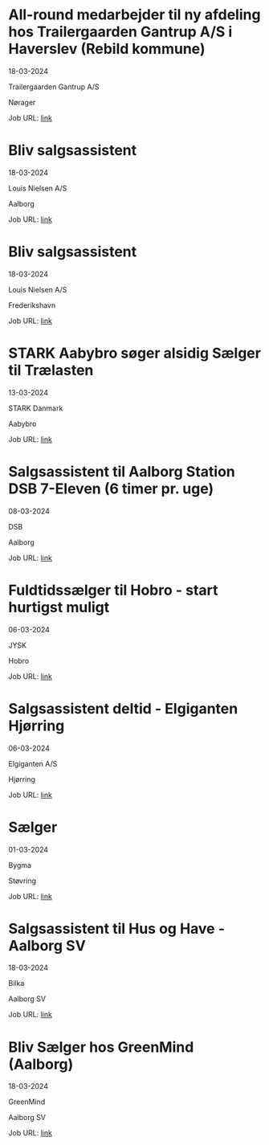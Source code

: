 # All-round medarbejder til ny afdeling hos Trailergaarden Gantrup A/S i Haverslev (Rebild kommune)
18-03-2024

Trailergaarden Gantrup A/S

Nørager

Job URL: [link](https://www.jobindex.dk/jobannonce/505668/all-round-medarbejder-til-ny-afdeling-hos-trailergaarden-gantrup-a-s-i-haverslev-rebild-kommune)


# Bliv salgsassistent
18-03-2024

Louis Nielsen A/S

Aalborg

Job URL: [link](https://www.jobindex.dk/jobannonce/reportage/1857/bliv-salgsassistent-aalborg-c)


# Bliv salgsassistent
18-03-2024

Louis Nielsen A/S

Frederikshavn

Job URL: [link](https://www.jobindex.dk/jobannonce/reportage/1856/bliv-salgsassistent-frederikshavn)


# STARK Aabybro søger alsidig Sælger til Trælasten
13-03-2024

STARK Danmark

Aabybro

Job URL: [link](https://stark.wd3.myworkdayjobs.com/STARK-Denmark/job/Aabybro/STARK-Aabybro-sger-alsidig-Slger-til-Trlasten_JR18616)


# Salgsassistent til Aalborg Station DSB 7-Eleven (6 timer pr. uge)
08-03-2024

DSB

Aalborg

Job URL: [link](https://candidate.hr-manager.net/ApplicationInit.aspx?cid=14&ProjectId=192028&DepartmentId=20079&MediaId=5)


# Fuldtidssælger til Hobro - start hurtigst muligt
06-03-2024

JYSK

Hobro

Job URL: [link](https://jobs.smartrecruiters.com/JYSK/743999972414813-fuldtidss-lger-til-hobro-start-hurtigst-muligt?trid=9c834889-bbb7-437c-a553-3bcb9710b121)


# Salgsassistent deltid - Elgiganten Hjørring
06-03-2024

Elgiganten A/S

Hjørring

Job URL: [link](https://web103.reachmee.com/ext/I022/2126/job?site=15&lang=DK&validator=3cc71ec923ccaf7527e8b30ecbdf32c0&job_id=578)


# Sælger
01-03-2024

Bygma

Støvring

Job URL: [link](https://www.bygmajob.dk/se-vores-ledige-stillinger/saelger-til-bygma-stoevring-ansoegningsfrist-26-marts-2024/)


# Salgsassistent til Hus og Have - Aalborg SV
18-03-2024

Bilka

Aalborg SV

Job URL: [link](https://sallinggroup.com/job/ledige-stillinger/c467f3b6-ef76-4fad-a9c3-e480a4d0a335)


# Bliv Sælger hos GreenMind (Aalborg)
18-03-2024

GreenMind

Aalborg SV

Job URL: [link](https://www.jobindex.dk/jobannonce/r12371743/bliv-saelger-hos-greenmind-aalborg)


